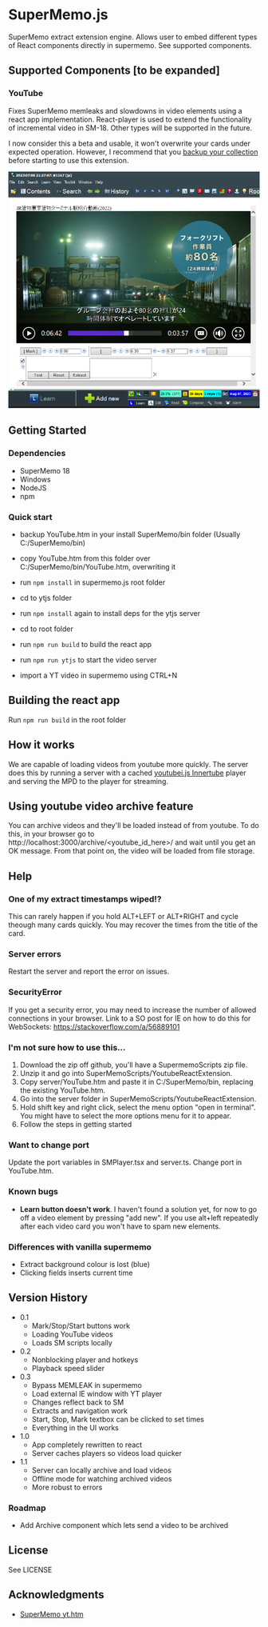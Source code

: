 
# SuperMemo.js

SuperMemo extract extension engine. Allows user to embed different types of React components directly in supermemo. See supported components.

## Supported Components [to be expanded]

### YouTube

Fixes SuperMemo memleaks and slowdowns in video elements using a react app implementation. React-player is used to extend the functionality of incremental video in SM-18. Other types will be supported in the future. 

I now consider this a beta and usable, it won't overwrite your cards under expected operation. However, I recommend that you [backup your collection](https://www.supermemo.wiki/en/supermemo/backup-guide) before starting to use this extension.

![Screenshot](main-screen.png)

## Getting Started

### Dependencies

* SuperMemo 18
* Windows 
* NodeJS
* npm

### Quick start

* backup YouTube.htm in your install SuperMemo/bin folder (Usually C:/SuperMemo/bin)

* copy YouTube.htm from this folder over C:/SuperMemo/bin/YouTube.htm, overwriting it

* run `npm install` in supermemo.js root folder

* cd to ytjs folder

* run `npm install` again to install deps for the ytjs server

* cd to root folder

* run `npm run build` to build the react app

* run `npm run ytjs` to start the video server

* import a YT video in supermemo using CTRL+N


## Building the react app

Run `npm run build` in the root folder

## How it works

We are capable of loading videos from youtube more quickly. The server does this by running a server with a cached [youtubei.js Innertube](https://github.com/LuanRT/YouTube.js) player and serving the MPD to the player for streaming.

## Using youtube video archive feature

You can archive videos and they'll be loaded instead of from youtube. To do this, in your browser go to http://localhost:3000/archive/<youtube_id_here>/ and wait until you get an OK message. From that point on, the video will be loaded from file storage.


## Help

### One of my extract timestamps wiped!?

This can rarely happen if you hold ALT+LEFT or ALT+RIGHT and cycle theough many cards quickly. You may recover the times from the title of the card.

### Server errors

Restart the server and report the error on issues.

### SecurityError

If you get a security error, you may need to increase the number of allowed connections in your browser. Link to a SO post for IE on how to do this for WebSockets: https://stackoverflow.com/a/56889101


### I'm not sure how to use this...

1. Download the zip off github, you'll have a SupermemoScripts zip file. 
2. Unzip it and go into SuperMemoScripts/YoutubeReactExtension. 
3. Copy server/YouTube.htm and paste it in C:/SuperMemo/bin, replacing the existing YouTube.htm. 
4. Go into the server folder in SuperMemoScripts/YoutubeReactExtension.
5. Hold shift key and right click, select the menu option "open in terminal". You might have to select the more options menu for it to appear. 
6. Follow the steps in getting started

### Want to change port

Update the port variables in SMPlayer.tsx and server.ts. Change port in YouTube.htm.

### Known bugs

- **Learn button doesn't work**. I haven't found a solution yet, for now to go off a video element by pressing "add new". If you use alt+left repeatedly after each video card you won't have to spam new elements.

### Differences with vanilla supermemo

- Extract background colour is lost (blue)
- Clicking fields inserts current time

## Version History

* 0.1
    * Mark/Stop/Start buttons work
    * Loading YouTube videos
    * Loads SM scripts locally
* 0.2
    * Nonblocking player and hotkeys
    * Playback speed slider
* 0.3
    * Bypass MEMLEAK in supermemo
    * Load external IE window with YT player
    * Changes reflect back to SM
    * Extracts and navigation work
    * Start, Stop, Mark textbox can be clicked to set times
    * Everything in the UI works
* 1.0 
    * App completely rewritten to react
    * Server caches players so videos load quicker
* 1.1
    * Server can locally archive and load videos
    * Offline mode for watching archived videos
    * More robust to errors

### Roadmap
* Add Archive component which lets send a video to be archived

## License

See LICENSE

## Acknowledgments

* [SuperMemo yt.htm](https://www.super-memory.com/)
